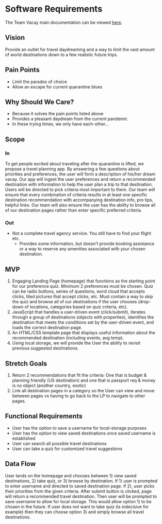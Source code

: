 # Software Requirements

The Team Vacay main documentation can be viewed [here](README.md).
## Vision
Provide an outlet for travel daydreaming and a way to limit the vast amount of world destinations down to a few realistic future trips.

## Pain Points
- Limit the paradox of choice
- Allow an escape for current quarantine blues

## Why Should We Care?
- Because it solves the pain points listed above
- Provides a pleasant daydream from the current pandemic
- In these trying times, we only have each-other... 

## Scope
### In
To get people excited about traveling after the quarantine is lifted, we propose a travel planning app. By answering a few questions about priorities and preferences, the user will form a description of his/her dream vacay. Our app will ingest the user preferences and return a recommended destination with information to help the user plan a trip to that destination. Users will be directed to pick criteria most important to them.  Our team will ensure that every combination of criteria results in at least one specific destination recommendation with accompanying destination info, pro tips, helpful links. Our team will also ensure the user has the ability to browse all of our destination pages rather than enter specific preferred criteria.
### Out
- Not a complete travel agency service. You still have to find your flight etc.
    - Provides some information, but doesn't provide booking assistance or a way to reserve any amenities associated with your chosen destination.

## MVP
1. Engaging Landing Page (homepage) that functions as the starting point for our preference quiz.  Minimum 2 preferences must be chosen.  Quiz can be radio buttons, series of questions, word cloud that accepts clicks, tiled pictures that accept clicks, etc.  Must contain a way to skip the quiz and browse all of our destinations if the user chooses (drop-down of locations, categories based on quiz criteria, etc).
1. JavaScript that handles a user-driven event (click/submit), iterates through a group of destinations (objects with properties), identifies the destination that meets the conditions set by the user-driven event, and loads the correct destination page. 
1. An HTML/CSS template page that displays useful information about the recommended destination (including events, avg temp).
1. Using local storage, we will provide the User the ability to revisit previous suggested destinations.

## Stretch Goals
1. Return 2 recommendations that fit the criteria: One that is budget & planning friendly (US destination) and one that is passport req & money is no object (another country, exotic)
1. Link all destination pages in a category so the User can view and move between pages vs having to go back to the LP to navigate to other pages.

## Functional Requirements
- User has the option to save a username for local-storage purposes
- User has the option to view saved destinations once saved username is established 
- User can search all possible travel destinations
- User can take a quiz for customized travel suggestions

## Data Flow
User lands on the homepage and chooses between 1) view saved destinations, 2) take quiz, or 3) browse by destination. If 1) user is prompted to enter username and directed to saved destination page. If 2), user picks their priorities from the given criteria. After submit button is clicked, page will return a recommended travel destination. Then user will be prompted to save username to allow for local storage. This would allow option 1) to be chosen in the future. If user does not want to take quiz (is indecisive for example) then they can choose option 3) and simply browse all travel destinations.